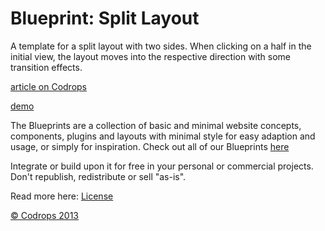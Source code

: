 Blueprint: Split Layout
=========

A template for a split layout with two sides. When clicking on a half in the initial view, the layout moves into the respective direction with some transition effects.

[article on Codrops](http://tympanus.net/codrops/?p=16693)

[demo](../Blueprint-SplitLayout/)

The Blueprints are a collection of basic and minimal website concepts, components, plugins and layouts with minimal style for easy adaption and usage, or simply for inspiration.
Check out all of our Blueprints [here](http://tympanus.net/codrops/category/blueprints/)

Integrate or build upon it for free in your personal or commercial projects. Don't republish, redistribute or sell "as-is". 

Read more here: [License](http://tympanus.net/codrops/licensing/)

[© Codrops 2013](http://www.codrops.com)